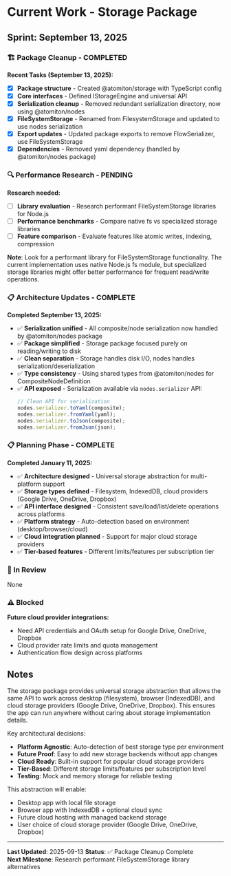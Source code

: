 # Current Work - Storage Package

## Sprint: September 13, 2025

### 🏗️ Package Cleanup - COMPLETED

**Recent Tasks (September 13, 2025):**

- [x] **Package structure** - Created @atomiton/storage with TypeScript config
- [x] **Core interfaces** - Defined IStorageEngine and universal API
- [x] **Serialization cleanup** - Removed redundant serialization directory, now
      using @atomiton/nodes
- [x] **FileSystemStorage** - Renamed from FilesystemStorage and updated to use
      nodes serialization
- [x] **Export updates** - Updated package exports to remove
      FlowSerializer, use FileSystemStorage
- [x] **Dependencies** - Removed yaml dependency (handled by @atomiton/nodes
      package)

### 🔍 Performance Research - PENDING

**Research needed:**

- [ ] **Library evaluation** - Research performant FileSystemStorage libraries
      for Node.js
- [ ] **Performance benchmarks** - Compare native fs vs specialized storage
      libraries
- [ ] **Feature comparison** - Evaluate features like atomic writes, indexing,
      compression

**Note**: Look for a performant library for FileSystemStorage functionality. The
current implementation uses native Node.js fs module, but specialized storage
libraries might offer better performance for frequent read/write operations.

### 📋 Architecture Updates - COMPLETE

**Completed September 13, 2025:**

- ✅ **Serialization unified** - All composite/node serialization now handled by
  @atomiton/nodes package
- ✅ **Package simplified** - Storage package focused purely on reading/writing
  to disk
- ✅ **Clean separation** - Storage handles disk I/O, nodes handles
  serialization/deserialization
- ✅ **Type consistency** - Using shared types from @atomiton/nodes for
  CompositeNodeDefinition
- ✅ **API exposed** - Serialization available via `nodes.serializer` API:
  ```typescript
  // Clean API for serialization
  nodes.serializer.toYaml(composite);
  nodes.serializer.fromYaml(yaml);
  nodes.serializer.toJson(composite);
  nodes.serializer.fromJson(json);
  ```

### 📋 Planning Phase - COMPLETE

**Completed January 11, 2025:**

- ✅ **Architecture designed** - Universal storage abstraction for
  multi-platform support
- ✅ **Storage types defined** - Filesystem, IndexedDB, cloud providers (Google
  Drive, OneDrive, Dropbox)
- ✅ **API interface designed** - Consistent save/load/list/delete operations
  across platforms
- ✅ **Platform strategy** - Auto-detection based on environment
  (desktop/browser/cloud)
- ✅ **Cloud integration planned** - Support for major cloud storage providers
- ✅ **Tier-based features** - Different limits/features per subscription tier

### 🔄 In Review

None

### ⚠️ Blocked

**Future cloud provider integrations:**

- Need API credentials and OAuth setup for Google Drive, OneDrive, Dropbox
- Cloud provider rate limits and quota management
- Authentication flow design across platforms

## Notes

The storage package provides universal storage abstraction that allows the same
API to work across desktop (filesystem), browser (IndexedDB), and cloud storage
providers (Google Drive, OneDrive, Dropbox). This ensures the app can run
anywhere without caring about storage implementation details.

Key architectural decisions:

- **Platform Agnostic**: Auto-detection of best storage type per environment
- **Future Proof**: Easy to add new storage backends without app changes
- **Cloud Ready**: Built-in support for popular cloud storage providers
- **Tier-Based**: Different storage limits/features per subscription level
- **Testing**: Mock and memory storage for reliable testing

This abstraction will enable:

- Desktop app with local file storage
- Browser app with IndexedDB + optional cloud sync
- Future cloud hosting with managed backend storage
- User choice of cloud storage provider (Google Drive, OneDrive, Dropbox)

---

**Last Updated**: 2025-09-13 **Status**: ✅ Package Cleanup Complete  
**Next Milestone**: Research performant FileSystemStorage library alternatives
